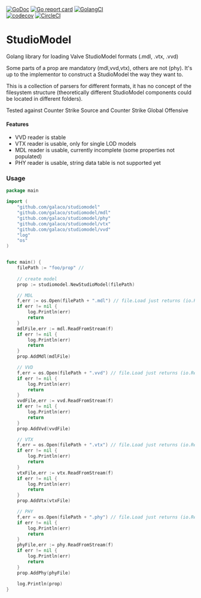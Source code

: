 [![GoDoc](https://godoc.org/github.com/Galaco/studiomodel?status.svg)](https://godoc.org/github.com/Galaco/studiomodel)
[![Go report card](https://goreportcard.com/badge/github.com/galaco/studiomodel)](https://goreportcard.com/badge/github.com/galaco/studiomodel)
[![GolangCI](https://golangci.com/badges/github.com/galaco/studiomodel.svg)](https://golangci.com)\
[![codecov](https://codecov.io/gh/Galaco/studiomodel/branch/master/graph/badge.svg)](https://codecov.io/gh/Galaco/studiomodel)
[![CircleCI](https://circleci.com/gh/Galaco/studiomodel.svg?style=svg)](https://circleci.com/gh/Galaco/studiomodel)

# StudioModel
Golang library for loading Valve StudioModel formats (.mdl, .vtx, .vvd)

Some parts of a prop are mandatory (mdl,vvd,vtx), others are not (phy). It's up to the 
implementor to construct a StudioModel the way they want to. 

This is a collection of parsers for different formats, it has no concept of 
the filesystem structure (theoretically different StudioModel components could be located 
in different folders).

Tested against Counter Strike Source and Counter Strike Global Offensive


#### Features

* VVD reader is stable
* VTX reader is usable, only for single LOD models
* MDL reader is usable, currently incomplete (some properties not populated)
* PHY reader is usable, string data table is not supported yet



### Usage
```go
package main

import (
	"github.com/galaco/studiomodel"
	"github.com/galaco/studiomodel/mdl"
	"github.com/galaco/studiomodel/phy"
	"github.com/galaco/studiomodel/vtx"
	"github.com/galaco/studiomodel/vvd"
	"log"
	"os"
)


func main() {
	filePath := "foo/prop" //
	
	// create model
	prop := studiomodel.NewStudioModel(filePath)

    // MDL
	f,err := os.Open(filePath + ".mdl") // file.Load just returns (io.Reader,error)
	if err != nil {
		log.Println(err)
		return
	}
	mdlFile,err := mdl.ReadFromStream(f)
	if err != nil {
		log.Println(err)
		return
	}
	prop.AddMdl(mdlFile)

	// VVD
	f,err = os.Open(filePath + ".vvd") // file.Load just returns (io.Reader,error)
	if err != nil {
		log.Println(err)
		return
	}
	vvdFile,err := vvd.ReadFromStream(f)
	if err != nil {
		log.Println(err)
		return
	}
	prop.AddVvd(vvdFile)

	// VTX
	f,err = os.Open(filePath + ".vtx") // file.Load just returns (io.Reader,error)
	if err != nil {
		log.Println(err)
		return
	}
	vtxFile,err := vtx.ReadFromStream(f)
	if err != nil {
		log.Println(err)
		return
	}
	prop.AddVtx(vtxFile)

	// PHY
	f,err = os.Open(filePath + ".phy") // file.Load just returns (io.Reader,error)
	if err != nil {
		log.Println(err)
		return
	}
	phyFile,err := phy.ReadFromStream(f)
	if err != nil {
		log.Println(err)
		return
	}
	prop.AddPhy(phyFile)
	
	log.Println(prop)
}
```


